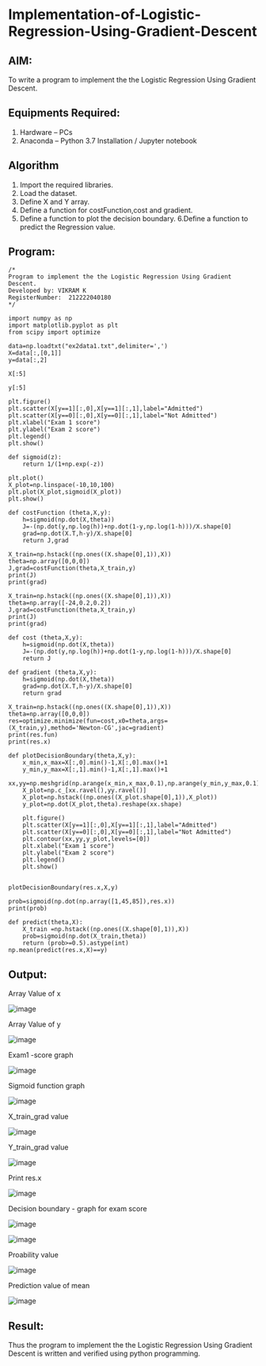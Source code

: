 # Implementation-of-Logistic-Regression-Using-Gradient-Descent

## AIM:
To write a program to implement the the Logistic Regression Using Gradient Descent.

## Equipments Required:
1. Hardware – PCs
2. Anaconda – Python 3.7 Installation / Jupyter notebook

## Algorithm
1. Import the required libraries.
2. Load the dataset.
3. Define X and Y array.
4. Define a function for costFunction,cost and gradient.
5. Define a function to plot the decision boundary. 6.Define a function to predict the 
   Regression value. 

## Program:
```
/*
Program to implement the the Logistic Regression Using Gradient Descent.
Developed by: VIKRAM K
RegisterNumber:  212222040180
*/

import numpy as np
import matplotlib.pyplot as plt
from scipy import optimize

data=np.loadtxt("ex2data1.txt",delimiter=',')
X=data[:,[0,1]]
y=data[:,2]

X[:5]

y[:5]

plt.figure()
plt.scatter(X[y==1][:,0],X[y==1][:,1],label="Admitted")
plt.scatter(X[y==0][:,0],X[y==0][:,1],label="Not Admitted")
plt.xlabel("Exam 1 score")
plt.ylabel("Exam 2 score")
plt.legend()
plt.show()

def sigmoid(z):
    return 1/(1+np.exp(-z))

plt.plot()
X_plot=np.linspace(-10,10,100)
plt.plot(X_plot,sigmoid(X_plot))
plt.show()

def costFunction (theta,X,y):
    h=sigmoid(np.dot(X,theta))
    J=-(np.dot(y,np.log(h))+np.dot(1-y,np.log(1-h)))/X.shape[0]
    grad=np.dot(X.T,h-y)/X.shape[0]
    return J,grad

X_train=np.hstack((np.ones((X.shape[0],1)),X))
theta=np.array([0,0,0])
J,grad=costFunction(theta,X_train,y)
print(J)
print(grad)

X_train=np.hstack((np.ones((X.shape[0],1)),X))
theta=np.array([-24,0.2,0.2])
J,grad=costFunction(theta,X_train,y)
print(J)
print(grad)

def cost (theta,X,y):
    h=sigmoid(np.dot(X,theta))
    J=-(np.dot(y,np.log(h))+np.dot(1-y,np.log(1-h)))/X.shape[0]
    return J

def gradient (theta,X,y):
    h=sigmoid(np.dot(X,theta))
    grad=np.dot(X.T,h-y)/X.shape[0]
    return grad

X_train=np.hstack((np.ones((X.shape[0],1)),X))
theta=np.array([0,0,0])
res=optimize.minimize(fun=cost,x0=theta,args=(X_train,y),method='Newton-CG',jac=gradient)
print(res.fun)
print(res.x)

def plotDecisionBoundary(theta,X,y):
    x_min,x_max=X[:,0].min()-1,X[:,0].max()+1
    y_min,y_max=X[:,1].min()-1,X[:,1].max()+1
    xx,yy=np.meshgrid(np.arange(x_min,x_max,0.1),np.arange(y_min,y_max,0.1))
    X_plot=np.c_[xx.ravel(),yy.ravel()]
    X_plot=np.hstack((np.ones((X_plot.shape[0],1)),X_plot))
    y_plot=np.dot(X_plot,theta).reshape(xx.shape)
    
    plt.figure()
    plt.scatter(X[y==1][:,0],X[y==1][:,1],label="Admitted")
    plt.scatter(X[y==0][:,0],X[y==0][:,1],label="Not Admitted")
    plt.contour(xx,yy,y_plot,levels=[0])
    plt.xlabel("Exam 1 score")
    plt.ylabel("Exam 2 score")
    plt.legend()
    plt.show()


plotDecisionBoundary(res.x,X,y)

prob=sigmoid(np.dot(np.array([1,45,85]),res.x))
print(prob)

def predict(theta,X):
    X_train =np.hstack((np.ones((X.shape[0],1)),X))
    prob=sigmoid(np.dot(X_train,theta))
    return (prob>=0.5).astype(int)
np.mean(predict(res.x,X)==y)

```

## Output:
Array Value of x

![image](https://github.com/VIKRAMK21062005/-Implementation-of-Logistic-Regression-Using-Gradient-Descent/assets/120624033/1e9f27f0-8efd-4e1f-8b87-4134fc74ad6d)

Array Value of y

![image](https://github.com/VIKRAMK21062005/-Implementation-of-Logistic-Regression-Using-Gradient-Descent/assets/120624033/1c248f5c-42cc-432b-80af-edb8e5bb9aa9)

Exam1 -score graph

![image](https://github.com/VIKRAMK21062005/-Implementation-of-Logistic-Regression-Using-Gradient-Descent/assets/120624033/02bf8811-dd71-432b-9362-da4e2f8972dc)

Sigmoid function graph

![image](https://github.com/VIKRAMK21062005/-Implementation-of-Logistic-Regression-Using-Gradient-Descent/assets/120624033/dc7a5f69-7a81-4501-921a-c235a3a6ed67)

X_train_grad value

![image](https://github.com/VIKRAMK21062005/-Implementation-of-Logistic-Regression-Using-Gradient-Descent/assets/120624033/a849f773-90d5-4f3d-9d6a-ef7dbb82b100)

Y_train_grad value

![image](https://github.com/VIKRAMK21062005/-Implementation-of-Logistic-Regression-Using-Gradient-Descent/assets/120624033/baab62d1-a098-485c-8466-f664c10d4977)

Print res.x

![image](https://github.com/VIKRAMK21062005/-Implementation-of-Logistic-Regression-Using-Gradient-Descent/assets/120624033/16b614b0-89b3-4807-8b8b-65dda17878b8)

Decision boundary - graph for exam score

![image](https://github.com/VIKRAMK21062005/-Implementation-of-Logistic-Regression-Using-Gradient-Descent/assets/120624033/3dc6c1b8-297d-467f-a954-7e3dddf28dbb)

![image](https://github.com/VIKRAMK21062005/-Implementation-of-Logistic-Regression-Using-Gradient-Descent/assets/120624033/1c9113b9-2e95-4a6c-a4fa-baf922f9a8d8)

Proability value

![image](https://github.com/VIKRAMK21062005/-Implementation-of-Logistic-Regression-Using-Gradient-Descent/assets/120624033/8e91c18c-b7a1-45da-b02e-a55d65c90402)

Prediction value of mean

![image](https://github.com/VIKRAMK21062005/-Implementation-of-Logistic-Regression-Using-Gradient-Descent/assets/120624033/f39557b6-57d5-448c-8ebe-7bbd5506b879)

## Result:
Thus the program to implement the the Logistic Regression Using Gradient Descent is written and verified using python programming.


